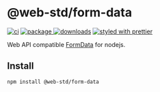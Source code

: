 # @web-std/form-data

[![ci][ci.icon]][ci.url]
[![package][version.icon] ![downloads][downloads.icon]][package.url]
[![styled with prettier][prettier.icon]][prettier.url]

Web API compatible [FormData][] for nodejs.

## Install

```sh
npm install @web-std/form-data
```

[ci.icon]: https://github.com/web-std/io/workflows/form-data/badge.svg
[ci.url]: https://github.com/web-std/io/actions/workflows/form-data.yml
[version.icon]: https://img.shields.io/npm/v/@web-std/form-data.svg
[downloads.icon]: https://img.shields.io/npm/dm/@web-std/form-data.svg
[package.url]: https://npmjs.org/package/@web-std/form-data
[downloads.image]: https://img.shields.io/npm/dm/@web-std/form-data.svg
[downloads.url]: https://npmjs.org/package/@web-std/form-data
[prettier.icon]: https://img.shields.io/badge/styled_with-prettier-ff69b4.svg
[prettier.url]: https://github.com/prettier/prettier
[formdata]: https://developer.mozilla.org/en-US/docs/Web/API/FormData
